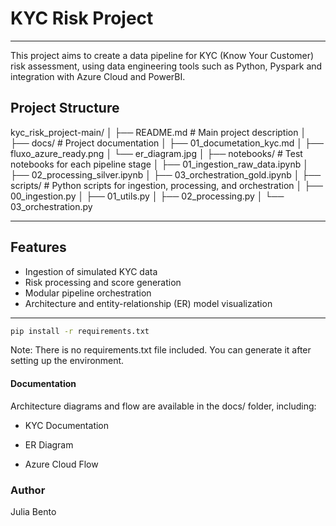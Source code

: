 # KYC Risk Project
---

This project aims to create a data pipeline for KYC (Know Your Customer) risk assessment, using data engineering tools such as Python, Pyspark and integration with Azure Cloud and PowerBI.

## Project Structure

kyc_risk_project-main/
│
├── README.md # Main project description
│
├── docs/ # Project documentation
│   ├── 01_documetation_kyc.md
│   ├── fluxo_azure_ready.png
│   └── er_diagram.jpg
│
├── notebooks/ # Test notebooks for each pipeline stage
│   ├── 01_ingestion_raw_data.ipynb
│   ├── 02_processing_silver.ipynb
│   ├── 03_orchestration_gold.ipynb
│
├── scripts/ # Python scripts for ingestion, processing, and orchestration
│   ├── 00_ingestion.py
│   ├── 01_utils.py
│   ├── 02_processing.py
│   └── 03_orchestration.py


---

## Features

- Ingestion of simulated KYC data  
- Risk processing and score generation  
- Modular pipeline orchestration  
- Architecture and entity-relationship (ER) model visualization  

---

```bash
pip install -r requirements.txt
```
Note: There is no requirements.txt file included. You can generate it after setting up the environment.

#### Documentation
Architecture diagrams and flow are available in the docs/ folder, including:
- KYC Documentation

- ER Diagram

- Azure Cloud Flow

### Author
Julia Bento
